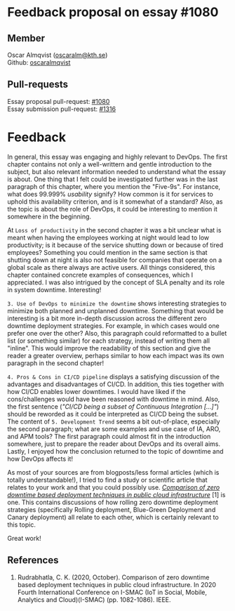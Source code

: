 # Feedback proposal on essay #1080
## Member
Oscar Almqvist (oscaralm@kth.se)    
Github: [oscaralmqvist](https://github.com/oscaralm)

## Pull-requests 
Essay proposal pull-request: [#1080](https://github.com/KTH/devops-course/pull/1080)    
Essay submission pull-request: [#1316](https://github.com/KTH/devops-course/pull/1316) 

# Feedback 

In general, this essay was engaging and highly relevant to DevOps. The first chapter contains not only a  well-writtern and gentle introduction to the subject, but also relevant information needed to understand what the essay is about. One thing that I felt could be investigated further was in the last paragraph of this chapter, where you mention the "Five-9s". For instance, what does 99.999% *usability* signify? How common is it for services to uphold this availability criterion, and is it somewhat of a standard? Also, as the topic is about the role of DevOps, it could be interesting to mention it somewhere in the beginning. 

At `Loss of productivity` in the second chapter it was a bit unclear what is meant when having the employees working at night would lead to low productivity; is it because of the service shutting down or because of tired employees? Something you could mention in the same section is that shutting down at night is also not feasible for companies that operate on a global scale as there always are active users. All things considered, this chapter contained concrete examples of consequences, which I appreciated. I was also intrigued by the concept of SLA penalty and its role in system downtime. Interesting!

`3. Use of DevOps to minimize the downtime` shows interesting strategies to minimize both planned and unplanned downtime. Something that would be interesting is a bit more in-depth discussion across the different zero downtime deployment strategies. For example, in which cases would one prefer one over the other? Also, this paragraph could reformatted to a bullet list (or something similar) for each strategy, instead of writing them all "inline". This would improve the readability of this section and give the reader a greater overview, perhaps similar to how each impact was its own paragraph in the second chapter!

`4. Pros & Cons in CI/CD pipeline` displays a satisfying discussion of the advantages and disadvantages of CI/CD. In addition, this ties together with how CI/CD enables lower downtimes. I would have liked if the cons/challenges would have been reasoned with downtime in mind. Also, the first sentence (*"CI/CD being a subset of Continuous Integration [...]"*) should be reworded as it could be interpreted as CI/CD being the subset. The content of  `5. Development Trend` seems a bit out-of-place, especially the second paragraph; what are some examples and use case of IA, ARO, and APM tools? The first paragraph could almost fit in the introduction somewhere, just to prepare the reader about DevOps and its overall aims. Lastly, I enjoyed how the conclusion returned to the topic of downtime and how DevOps affects it!

As most of your sources are from blogposts/less formal articles (which is totally understandable!), I tried to find a study or scientific article that relates to your work and that you could possibly use. *[Comparison of zero downtime based deployment techniques in public cloud infrastructure](https://ieeexplore.ieee.org/abstract/document/9243605)* [1] is one. This contains discussions of how rolling zero downtime deployment strategies (specifically Rolling deployment, Blue-Green Deployment and Canary deployment) all relate to each other, which is certainly relevant to this topic. 

Great work!

## References 
1. Rudrabhatla, C. K. (2020, October). Comparison of zero downtime based deployment techniques in public cloud infrastructure. In 2020 Fourth International Conference on I-SMAC (IoT in Social, Mobile, Analytics and Cloud)(I-SMAC) (pp. 1082-1086). IEEE.


